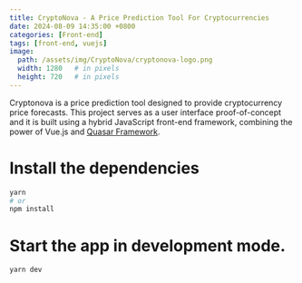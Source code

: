 ```yaml
---
title: CryptoNova - A Price Prediction Tool For Cryptocurrencies
date: 2024-08-09 14:35:00 +0800
categories: [Front-end]
tags: [front-end, vuejs]
image:
  path: /assets/img/CryptoNova/cryptonova-logo.png
  width: 1280   # in pixels
  height: 720   # in pixels
---
```


Cryptonova is a price prediction tool designed to provide cryptocurrency price forecasts. This project serves as a user interface proof-of-concept and it is built using a hybrid JavaScript front-end framework, combining the power of Vue.js and [Quasar Framework](https://quasar.dev/).

# Install the dependencies
```bash
yarn
# or
npm install
```
# Start the app in development mode.

```bash
yarn dev
```
